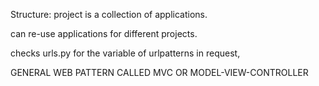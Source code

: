 Structure:
project is a collection of applications. 

can re-use applications for different projects. 

checks urls.py for the variable of urlpatterns in request, 

GENERAL WEB PATTERN CALLED MVC OR MODEL-VIEW-CONTROLLER